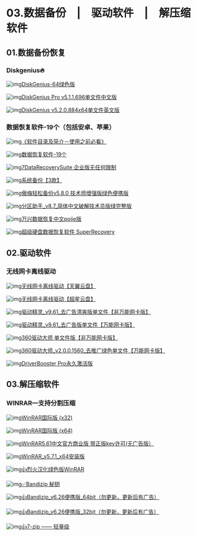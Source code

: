 # 03.数据备份　|　驱动软件　|　解压缩软件

## 01.数据备份恢复

### Diskgenius🔥

![img](http://zy.ysepan.com/f_zy/tp/wjlx/url.gif)[DiskGenius-64绿色版](https://cloud.189.cn/t/qE7zm2UBZjum)

![img](http://zy.ysepan.com/f_zy/tp/wjlx/url.gif)[DiskGenius Pro v5.1.1.696单文件中文版](https://cloud.189.cn/t/J3YfE3RnERr2)

![img](http://zy.ysepan.com/f_zy/tp/wjlx/url.gif)[DiskGenius v5.2.0.884x64单文件英文版](https://cloud.189.cn/t/biemqibqUnA3)

### 数据恢复软件-19个（包括安卓、苹果）

![img](http://zy.ysepan.com/f_zy/tp/wjlx/url.gif)[《软件目录及简介－使用之前必看》](https://www.yuque.com/docs/share/73ac460d-189e-4e31-8a37-7d0e7ac15da2?#%20%E3%80%8A%E8%BD%AF%E4%BB%B6%E7%9B%AE%E5%BD%95%E5%8F%8A%E7%AE%80%E4%BB%8B%EF%BC%8D%E4%BD%BF%E7%94%A8%E4%B9%8B%E5%89%8D%E5%BF%85%E7%9C%8B%E3%80%8B)

![img](http://zy.ysepan.com/f_zy/tp/wjlx/url.gif)[数据恢复软件-19个](https://cloud.189.cn/t/3q2uui63Ej6b)

![img](http://zy.ysepan.com/f_zy/tp/wjlx/url.gif)[7DataRecoverySuite 企业版无任何限制](https://cloud.189.cn/t/VrYJ7bZB7fau)

![img](http://zy.ysepan.com/f_zy/tp/wjlx/url.gif)[系统备份【3款】](https://cloud.189.cn/web/share?code=bqYrauyAf6Jv)

![img](http://zy.ysepan.com/f_zy/tp/wjlx/url.gif)[傲梅轻松备份v5.8.0 技术师增强版绿色便携版](https://cloud.189.cn/web/share?code=FJVzq2fMraMj)

![img](http://zy.ysepan.com/f_zy/tp/wjlx/url.gif)[分区助手_v8.7_简体中文破解技术员版绿完整版](https://cloud.189.cn/web/share?code=6vYvYffY77Rb)

![img](http://zy.ysepan.com/f_zy/tp/wjlx/url.gif)[万兴数据恢复中文pojie版](https://cloud.189.cn/web/share?code=IRfEnumYjYVv)

![img](http://zy.ysepan.com/f_zy/tp/wjlx/url.gif)[超级硬盘数据恢复软件 SuperRecovery](https://cloud.189.cn/web/share?code=RR7JfyJnyU7j)

## 02.驱动软件

### 无线网卡离线驱动

![img](http://zy.ysepan.com/f_zy/tp/wjlx/url.gif)[无线网卡离线驱动【天翼云盘】](https://cloud.189.cn/web/share?code=3AzmIfjuU36v)

![img](http://zy.ysepan.com/f_zy/tp/wjlx/url.gif)[无线网卡离线驱动【超星云盘】](http://pan-yz.chaoxing.com/share/info/83c77b552856d909)

![img](http://zy.ysepan.com/f_zy/tp/wjlx/url.gif)[驱动精灵_v9.61_去广告清爽版单文件【非万能网卡版】](https://cloud.189.cn/t/3y2UrmRBVvQ3)

![img](http://zy.ysepan.com/f_zy/tp/wjlx/url.gif)[驱动精灵_v9.61_去广告版单文件【万能网卡版】](https://cloud.189.cn/t/RvUVziMfaQVv)

![img](http://zy.ysepan.com/f_zy/tp/wjlx/url.gif)[360驱动大师 单文件版【非万能网卡版】](https://cloud.189.cn/web/share?code=fiiANzEvum6z)

![img](http://zy.ysepan.com/f_zy/tp/wjlx/url.gif)[360驱动大师_v2.0.0.1560_去推广绿色单文件【万能网卡版】](https://cloud.189.cn/web/share?code=q6zIZfqAVRvy)

![img](http://zy.ysepan.com/f_zy/tp/wjlx/url.gif)[DriverBooster Pro永久激活版](https://cloud.189.cn/web/share?code=umam6fIJr2ae)

## 03.解压缩软件

### WINRAR—支持分割压缩

![img](http://zy.ysepan.com/f_zy/tp/wjlx/url.gif)[WinRAR国际版 (x32)](https://cloud.189.cn/web/share?code=aMR7jqneuM3e)

![img](http://zy.ysepan.com/f_zy/tp/wjlx/url.gif)[WinRAR国际版 (x64)](https://cloud.189.cn/web/share?code=QvqqUbNvAZBf)

![img](http://zy.ysepan.com/f_zy/tp/wjlx/url.gif)[WinRAR5.61中文官方商业版 带正版key许可(无广告版）](https://cloud.189.cn/web/share?code=bIfUnaFbU7Rv)

![img](http://zy.ysepan.com/f_zy/tp/wjlx/url.gif)[WinRAR_v5.7.1_x64安装版](https://cloud.189.cn/web/share?code=qmQ7R3Z7Zvma)

![img](http://zy.ysepan.com/f_zy/tp/wjlx/url.gif)[👍烈火汉化绿色版WinRAR](https://cloud.189.cn/web/share?code=JBjeQnzyUj6r)

![img](http://zy.ysepan.com/f_zy/tp/wjlx/url.gif)[✅Bandizip 秘钥](https://cloud.189.cn/t/I3iuAjmeUFzq)

![img](http://zy.ysepan.com/f_zy/tp/wjlx/url.gif)[👍Bandizip_v6.26便携版_64bit（勿更新，更新后有广告）](https://cloud.189.cn/t/3AZVR3umYRv2)

![img](http://zy.ysepan.com/f_zy/tp/wjlx/url.gif)[👍Bandizip_v6.26便携版_32bit（勿更新，更新后有广告）](https://cloud.189.cn/t/FZBbuu77FvYf)

![img](http://zy.ysepan.com/f_zy/tp/wjlx/url.gif)[👍7-zip —— 轻量级](http://pan-yz.chaoxing.com/share/info/acfac3f560ac6a24)